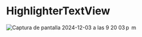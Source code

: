 # HighlighterTextView

![Captura de pantalla 2024-12-03 a las 9 20 03 p  m](https://github.com/user-attachments/assets/7dd370dd-a795-4f8b-b414-6c6f42fde30b)

